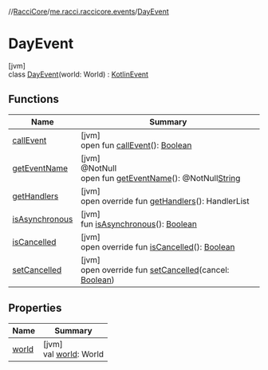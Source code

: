 //[RacciCore](../../../index.md)/[me.racci.raccicore.events](../index.md)/[DayEvent](index.md)

# DayEvent

[jvm]\
class [DayEvent](index.md)(world: World) : [KotlinEvent](../-kotlin-event/index.md)

## Functions

| Name | Summary |
|---|---|
| [callEvent](index.md#-1071638799%2FFunctions%2F-519281799) | [jvm]<br>open fun [callEvent](index.md#-1071638799%2FFunctions%2F-519281799)(): [Boolean](https://kotlinlang.org/api/latest/jvm/stdlib/kotlin/-boolean/index.html) |
| [getEventName](index.md#1147460734%2FFunctions%2F-519281799) | [jvm]<br>@NotNull<br>open fun [getEventName](index.md#1147460734%2FFunctions%2F-519281799)(): @NotNull[String](https://kotlinlang.org/api/latest/jvm/stdlib/kotlin/-string/index.html) |
| [getHandlers](../-kotlin-event/get-handlers.md) | [jvm]<br>open override fun [getHandlers](../-kotlin-event/get-handlers.md)(): HandlerList |
| [isAsynchronous](index.md#-706610981%2FFunctions%2F-519281799) | [jvm]<br>fun [isAsynchronous](index.md#-706610981%2FFunctions%2F-519281799)(): [Boolean](https://kotlinlang.org/api/latest/jvm/stdlib/kotlin/-boolean/index.html) |
| [isCancelled](../-kotlin-event/is-cancelled.md) | [jvm]<br>open override fun [isCancelled](../-kotlin-event/is-cancelled.md)(): [Boolean](https://kotlinlang.org/api/latest/jvm/stdlib/kotlin/-boolean/index.html) |
| [setCancelled](../-kotlin-event/set-cancelled.md) | [jvm]<br>open override fun [setCancelled](../-kotlin-event/set-cancelled.md)(cancel: [Boolean](https://kotlinlang.org/api/latest/jvm/stdlib/kotlin/-boolean/index.html)) |

## Properties

| Name | Summary |
|---|---|
| [world](world.md) | [jvm]<br>val [world](world.md): World |
